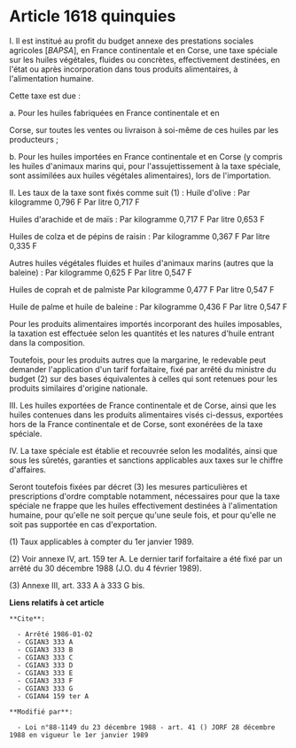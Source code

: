 # Article 1618 quinquies

I. Il est institué au profit du budget annexe des prestations sociales agricoles [*BAPSA*], en France continentale et en
Corse, une taxe spéciale sur les huiles végétales, fluides ou concrètes, effectivement destinées, en l'état ou après
incorporation dans tous produits alimentaires, à l'alimentation humaine.

Cette taxe est due :

a. Pour les huiles fabriquées en France continentale et en

Corse, sur toutes les ventes ou livraison à soi-même de ces huiles par les producteurs ;

b. Pour les huiles importées en France continentale et en Corse (y compris les huiles d'animaux marins qui, pour
l'assujettissement à la taxe spéciale, sont assimilées aux huiles végétales alimentaires), lors de l'importation.

II. Les taux de la taxe sont fixés comme suit (1) : Huile d'olive : Par kilogramme 0,796 F Par litre 0,717 F

Huiles d'arachide et de maïs : Par kilogramme 0,717 F Par litre 0,653 F

Huiles de colza et de pépins de raisin : Par kilogramme 0,367 F Par litre 0,335 F

Autres huiles végétales fluides et huiles d'animaux marins (autres que la baleine) : Par kilogramme 0,625 F Par litre 0,547 F

Huiles de coprah et de palmiste Par kilogramme 0,477 F Par litre 0,547 F

Huile de palme et huile de baleine : Par kilogramme 0,436 F Par litre 0,547 F

Pour les produits alimentaires importés incorporant des huiles imposables, la taxation est effectuée selon les quantités et
les natures d'huile entrant dans la composition.

Toutefois, pour les produits autres que la margarine, le redevable peut demander l'application d'un tarif forfaitaire, fixé
par arrêté du ministre du budget (2) sur des bases équivalentes à celles qui sont retenues pour les produits similaires
d'origine nationale.

III. Les huiles exportées de France continentale et de Corse, ainsi que les huiles contenues dans les produits alimentaires
visés ci-dessus, exportées hors de la France continentale et de Corse, sont exonérées de la taxe spéciale.

IV. La taxe spéciale est établie et recouvrée selon les modalités, ainsi que sous les sûretés, garanties et sanctions
applicables aux taxes sur le chiffre d'affaires.

Seront toutefois fixées par décret (3) les mesures particulières et prescriptions d'ordre comptable notamment, nécessaires
pour que la taxe spéciale ne frappe que les huiles effectivement destinées à l'alimentation humaine, pour qu'elle ne soit
perçue qu'une seule fois, et pour qu'elle ne soit pas supportée en cas d'exportation.

(1) Taux applicables à compter du 1er janvier 1989.

(2) Voir annexe IV, art. 159 ter A. Le dernier tarif forfaitaire a été fixé par un arrêté du 30 décembre 1988 (J.O. du 4
février 1989).

(3) Annexe III, art. 333 A à 333 G bis.

**Liens relatifs à cet article**

	**Cite**:

	  - Arrêté 1986-01-02
	  - CGIAN3 333 A
	  - CGIAN3 333 B
	  - CGIAN3 333 C
	  - CGIAN3 333 D
	  - CGIAN3 333 E
	  - CGIAN3 333 F
	  - CGIAN3 333 G
	  - CGIAN4 159 ter A

	**Modifié par**:

	  - Loi n°88-1149 du 23 décembre 1988 - art. 41 () JORF 28 décembre 1988 en vigueur le 1er janvier 1989

